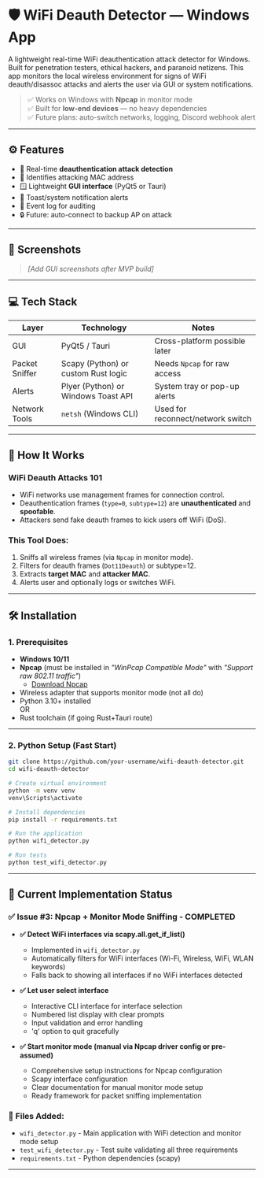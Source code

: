 # 🛡️ WiFi Deauth Detector — Windows App

A lightweight real-time WiFi deauthentication attack detector for Windows. Built for penetration testers, ethical hackers, and paranoid netizens. This app monitors the local wireless environment for signs of WiFi deauth/disassoc attacks and alerts the user via GUI or system notifications.

> ✅ Works on Windows with **Npcap** in monitor mode  
> ✅ Built for **low-end devices** — no heavy dependencies  
> ✅ Future plans: auto-switch networks, logging, Discord webhook alert

---

## ⚙️ Features

- 🚨 Real-time **deauthentication attack detection**
- 🧠 Identifies attacking MAC address
- 🪟 Lightweight **GUI interface** (PyQt5 or Tauri)
- 🔔 Toast/system notification alerts
- 📄 Event log for auditing
- 🔒 Future: auto-connect to backup AP on attack

---

## 📸 Screenshots

> *[Add GUI screenshots after MVP build]*

---

## 💻 Tech Stack

| Layer          | Technology     | Notes                          |
|----------------|----------------|--------------------------------|
| GUI            | PyQt5 / Tauri  | Cross-platform possible later  |
| Packet Sniffer | Scapy (Python) or custom Rust logic | Needs `Npcap` for raw access     |
| Alerts         | Plyer (Python) or Windows Toast API | System tray or pop-up alerts     |
| Network Tools  | `netsh` (Windows CLI) | Used for reconnect/network switch |

---

## 🧠 How It Works

### WiFi Deauth Attacks 101

- WiFi networks use management frames for connection control.
- Deauthentication frames (`type=0`, `subtype=12`) are **unauthenticated** and **spoofable**.
- Attackers send fake deauth frames to kick users off WiFi (DoS).

### This Tool Does:

1. Sniffs all wireless frames (via `Npcap` in monitor mode).
2. Filters for deauth frames (`Dot11Deauth`) or subtype=12.
3. Extracts **target MAC** and **attacker MAC**.
4. Alerts user and optionally logs or switches WiFi.

---

## 🛠️ Installation

### 1. Prerequisites

- **Windows 10/11**
- **Npcap** (must be installed in *"WinPcap Compatible Mode"* with *"Support raw 802.11 traffic"*)
  - [Download Npcap](https://npcap.com/#download)
- Wireless adapter that supports monitor mode (not all do)
- Python 3.10+ installed  
  OR  
- Rust toolchain (if going Rust+Tauri route)

---

### 2. Python Setup (Fast Start)

```bash
git clone https://github.com/your-username/wifi-deauth-detector.git
cd wifi-deauth-detector

# Create virtual environment
python -m venv venv
venv\Scripts\activate

# Install dependencies
pip install -r requirements.txt

# Run the application
python wifi_detector.py

# Run tests
python test_wifi_detector.py
```

---

## 🎯 Current Implementation Status

### ✅ Issue #3: Npcap + Monitor Mode Sniffing - COMPLETED

- **✅ Detect WiFi interfaces via scapy.all.get_if_list()** 
  - Implemented in `wifi_detector.py`
  - Automatically filters for WiFi interfaces (Wi-Fi, Wireless, WiFi, WLAN keywords)
  - Falls back to showing all interfaces if no WiFi interfaces detected

- **✅ Let user select interface**
  - Interactive CLI interface for interface selection  
  - Numbered list display with clear prompts
  - Input validation and error handling
  - 'q' option to quit gracefully

- **✅ Start monitor mode (manual via Npcap driver config or pre-assumed)**
  - Comprehensive setup instructions for Npcap configuration
  - Scapy interface configuration  
  - Clear documentation for manual monitor mode setup
  - Ready framework for packet sniffing implementation

### 📁 Files Added:
- `wifi_detector.py` - Main application with WiFi detection and monitor mode setup
- `test_wifi_detector.py` - Test suite validating all three requirements  
- `requirements.txt` - Python dependencies (scapy)

---

